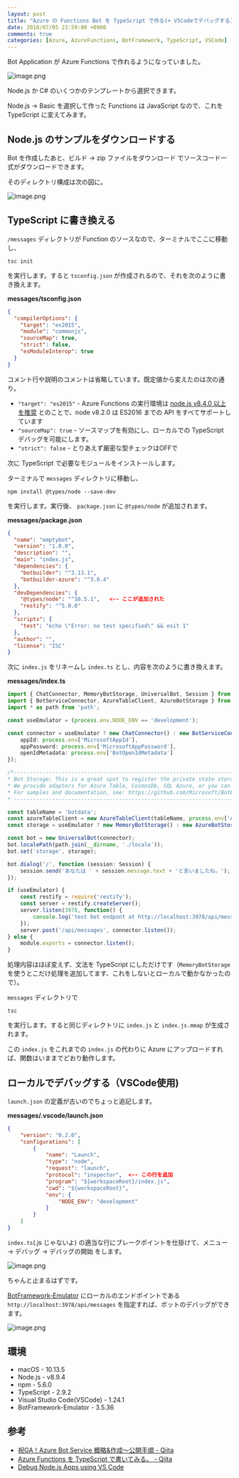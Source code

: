 ```yaml
---
layout: post
title: "Azure の Functions Bot を TypeScript で作る(+ VSCodeでデバッグする)"
date: 2018/07/05 23:59:00 +0900
comments: true
categories: [Azure, AzureFunctions, BotFramework, TypeScript, VSCode]
---
```

Bot Application が Azure Functions で作れるようになっていました。
<!--more-->


![image.png](https://qiita-image-store.s3.amazonaws.com/0/8227/d28995cf-41ac-c440-351d-1a06bbf0662d.png)

Node.js か C# のいくつかのテンプレートから選択できます。

Node.js → Basic を選択して作った Functions は JavaScript なので、これを TypeScript に変えてみます。

## Node.js のサンプルをダウンロードする

Bot を作成したあと、ビルド → zip ファイルをダウンロード でソースコード一式がダウンロードできます。

そのディレクトリ構成は次の図に。

![image.png](https://qiita-image-store.s3.amazonaws.com/0/8227/a4583c7c-3c57-a984-295c-f3a31efb618c.png)

## TypeScript に書き換える

``/messages`` ディレクトリが Function のソースなので、ターミナルでここに移動し、

```
tsc init
```

を実行します。すると ``tsconfig.json`` が作成されるので、それを次のように書き換えます。

**messages/tsconfig.json**

```json
{
  "compilerOptions": {
    "target": "es2015",
    "module": "commonjs",
    "sourceMap": true,
    "strict": false,
    "esModuleInterop": true
  }
}
```

コメント行や説明のコメントは省略しています。既定値から変えたのは次の通り。

* ``"target": "es2015"`` - Azure Functions の実行環境は [node.js v8.4.0 以上を推奨](https://docs.microsoft.com/ja-jp/azure/azure-functions/functions-reference-node#node-version-and-package-management) とのことで、node v8.2.0 は ES2016 までの API をすべてサポートしています
* ``"sourceMap": true`` - ソースマップを有効にし、ローカルでの TypeScript デバッグを可能にします。
* ``"strict": false`` - とりあえず厳密な型チェックはOFFで

次に TypeScript で必要なモジュールをインストールします。

ターミナルで ``messages`` ディレクトリに移動し、

```
npm install @types/node --save-dev
```

を実行します。実行後、 ``package.json`` に ``@types/node`` が追加されます。

**messages/package.json**

```json
{
  "name": "emptybot",
  "version": "1.0.0",
  "description": "",
  "main": "index.js",
  "dependencies": {
    "botbuilder": "^3.13.1",
    "botbuilder-azure": "^3.0.4"
  },
  "devDependencies": {
    "@types/node": "^10.5.1",   <-- ここが追加された
    "restify": "^5.0.0"
  },
  "scripts": {
    "test": "echo \"Error: no test specified\" && exit 1"
  },
  "author": "",
  "license": "ISC"
}
```

次に ``index.js`` をリネームし ``index.ts`` とし、内容を次のように書き換えます。

**messages/index.ts**

```typescript
import { ChatConnector, MemoryBotStorage, UniversalBot, Session } from 'botbuilder';
import { BotServiceConnector, AzureTableClient, AzureBotStorage } from 'botbuilder-azure';
import * as path from 'path';

const useEmulator = (process.env.NODE_ENV == 'development');

const connector = useEmulator ? new ChatConnector() : new BotServiceConnector({
    appId: process.env['MicrosoftAppId'],
    appPassword: process.env['MicrosoftAppPassword'],
    openIdMetadata: process.env['BotOpenIdMetadata']
});

/*----------------------------------------------------------------------------------------
* Bot Storage: This is a great spot to register the private state storage for your bot. 
* We provide adapters for Azure Table, CosmosDb, SQL Azure, or you can implement your own!
* For samples and documentation, see: https://github.com/Microsoft/BotBuilder-Azure
* ---------------------------------------------------------------------------------------- */

const tableName = 'botdata';
const azureTableClient = new AzureTableClient(tableName, process.env['AzureWebJobsStorage']);
const storage = useEmulator ? new MemoryBotStorage() : new AzureBotStorage({ gzipData: false }, azureTableClient);

const bot = new UniversalBot(connector);
bot.localePath(path.join(__dirname, './locale'));
bot.set('storage', storage);

bot.dialog('/', function (session: Session) {
    session.send('あなたは ' + session.message.text + 'と言いましたね。');
});

if (useEmulator) {
    const restify = require('restify');
    const server = restify.createServer();
    server.listen(3978, function() {
        console.log('test bot endpont at http://localhost:3978/api/messages');
    });
    server.post('/api/messages', connector.listen());    
} else {
    module.exports = connector.listen();
}
```

処理内容はほぼ変えず、文法を TypeScript にしただけです（``MemoryBotStorage`` を使うとこだけ処理を追加してます、これをしないとローカルで動かなかったので）。

``messages`` ディレクトリで

```
tsc
```

を実行します。すると同じディレクトリに ``index.js`` と ``index.js.mmap`` が生成されます。

この ``index.js`` をこれまでの ``index.js`` の代わりに Azure にアップロードすれば、関数はいままでどおり動作します。

## ローカルでデバッグする（VSCode使用)

``launch.json`` の定義が古いのでちょっと追記します。

**messages/.vscode/launch.json**

```json
{
    "version": "0.2.0",
    "configurations": [
        {
            "name": "Launch",
            "type": "node",
            "request": "launch",
            "protocol": "inspector",  <-- この行を追加
            "program": "${workspaceRoot}/index.js",
            "cwd": "${workspaceRoot}",
            "env": {
                "NODE_ENV": "development"
            }
        }
    ]
}
```

``index.ts``(.js じゃないよ) の適当な行にブレークポイントを仕掛けて、メニュー -> デバッグ -> デバッグの開始 をします。

![image.png](https://qiita-image-store.s3.amazonaws.com/0/8227/9daa452f-fa27-666d-e0c9-5bacfdd4a2b5.png)

ちゃんと止まるはずです。

[BotFramework-Emulator](https://github.com/Microsoft/BotFramework-Emulator/) にローカルのエンドポイントである ``http://localhost:3978/api/messages`` を指定すれば、ボットのデバッグができます。

![image.png](https://qiita-image-store.s3.amazonaws.com/0/8227/77955829-c30e-6890-3c39-cd29d3274b6e.png)

## 環境

* macOS - 10.13.5
* Node.js - v8.9.4
* npm - 5.6.0
* TypeScript - 2.9.2
* Visual Studio Code(VSCode) - 1.24.1
* BotFramework-Emulator - 3.5.36

## 参考

* [祝GA！Azure Bot Service 概略&作成～公開手順 - Qiita](https://qiita.com/annie/items/cf93a7a832123946a7da)
* [Azure Functions を TypeScript で書いてみる。 - Qiita](https://qiita.com/TsuyoshiUshio@github/items/41c085a5e68fea0ff9bb)
* [Debug Node.js Apps using VS Code](https://code.visualstudio.com/docs/nodejs/nodejs-debugging#_supported-nodelike-runtimes)
